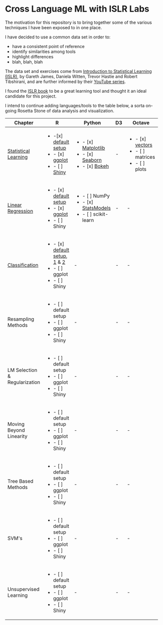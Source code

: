 # Cross Language ML with ISLR Labs


The motivation for this repository is to bring together some of the various techniques I have been exposed to in one place. 

I have decided to use a common data set in order to:

- have a consistent point of reference
- identify similarities among tools
- highlight differences
- blah, blah, blah

The data set and exercises come from <a href="http://www-bcf.usc.edu/~gareth/ISL/" target="_blank">Introduction to Statistical Learning (ISLR)</a>, by Gareth James, Daniela Witten, Trevor Hastie and Robert Tibshirani, and are further informed by their <a href="https://www.youtube.com/user/dataschool/playlists?shelf_id=4&view=50&sort=dd" target="_blank">YouTube series</a>. 

I found the <a href="http://www-bcf.usc.edu/~gareth/ISL/ISLR%20Sixth%20Printing.pdf" target="_blank">ISLR book</a> to be a great learning tool and thought it an ideal candidate for this project. 

I intend to continue adding languages/tools to the table below, a sorta on-going Rosetta Stone of data analysis and visualization.

| Chapter  | R  | Python  | D3 | Octave | tbd |
| ------------- | ------------- | ------------- | ------------- | ------------- | ------------- |
| [Statistical Learning](ch02_Statistical_Learning) | <ul><li>-[x] [default setup](ch02_Statistical_Learning/Intro.R)</li><li>- [x] [ggplot](ch02_Statistical_Learning/ch02_ggplot.md)</li><li>- [ ] [Shiny](ch02_Statistical_Learning/shiny)</li></ul>| <ul><li>- [x] [Matplotlib][py02]</li><li>- [x] [Seaborn][py02]</li><li>- [x] [Bokeh][py02]</li></ul> | - | <ul><li>- [x] [vectors][oct02]</li><li>- [ ] matrices</li><li>- [ ] plots </li></ul> | - |
| [Linear Regression](ch03_Linear_Regression) | <ul><li>- [x] [default setup](ch03_Linear_Regression/regression.R)</li><li>- [x] [ggplot](ch03_Linear_Regression/ch03_ggplot.md)</li><li>- [ ] Shiny</li></ul> | <ul><li>- [ ] NumPy</li><li>- [x] [StatsModels][py03]</li><li>- [ ] scikit-learn</li></ul> | - | - | - |
| [Classification](ch04_Classification) | <ul><li>- [x] [default setup](ch04_Classification), [1](ch04_Classification/classification1.R) & [2](ch04_Classification/classification2.R)</li><li>- [ ] ggplot</li><li>- [ ] Shiny</li></ul> | - | - | - | - |
| Resampling Methods  | <ul><li>- [ ] default setup</li><li>- [ ] ggplot</li><li>- [ ] Shiny</li></ul>  | - | - | - | - |
| LM Selection & Regularization  | <ul><li>- [ ] default setup</li><li>- [ ] ggplot</li><li>- [ ] Shiny</li></ul>  | - | - | - | - |
| Moving Beyond Linearity  | <ul><li>- [ ] default setup</li><li>- [ ] ggplot</li><li>- [ ] Shiny</li></ul>  | - | - | - | - |
| Tree Based Methods | <ul><li>- [ ] default setup</li><li>- [ ] ggplot</li><li>- [ ] Shiny</li></ul>  | - | - | - | - |
| SVM's  | <ul><li>- [ ] default setup</li><li>- [ ] ggplot</li><li>- [ ] Shiny</li></ul>  | - | - | - | - |
| Unsupervised Learning | <ul><li>- [ ] default setup</li><li>- [ ] ggplot</li><li>- [ ] Shiny</li></ul>  | - | - | - | - |


[py02]: ch02_Statistical_Learning/Intro.ipynb
[py03]: ch03_Linear_Regression/regression.ipynb
[oct02]: ch02_Statistical_Learning/Intro_octave.m
